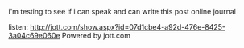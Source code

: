 <html><body><p>i'm testing to see if i can speak and can write this post online journal

  listen:
 http://jott.com/show.aspx?id=07d1cbe4-a92d-476e-8425-3a04c69e060e
Powered by jott.com</p></body></html>